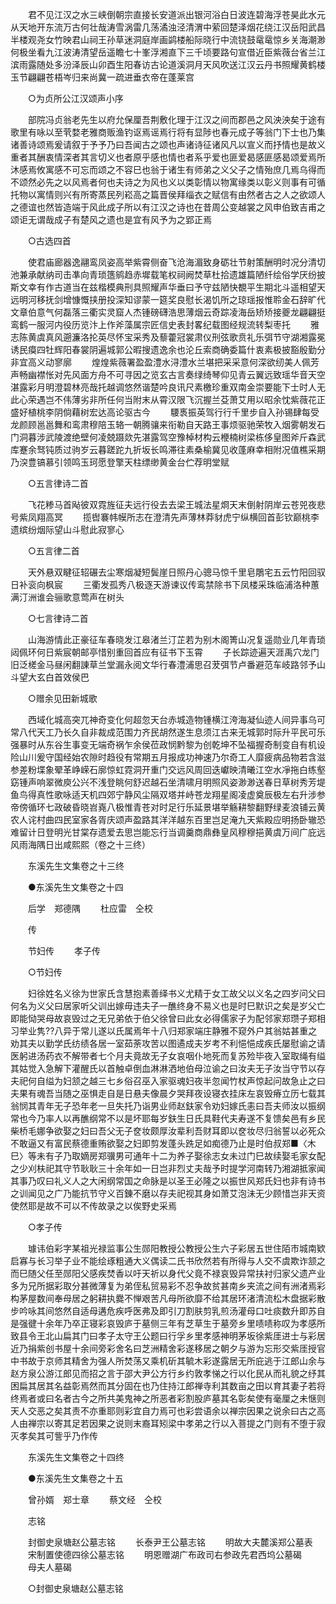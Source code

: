 <!-- { "loadSidebar": true } -->
　　君不见江汉之水三峡倒朝宗直接长安道派出银河浴白日波连碧海浮苍昊此水元从天地开东流万古何壮哉涛雪涡雷几荡潏浊泾清渭中萦回楚泽烟花绕江汉岳阳武昌半楼观尧女竹映君山祠王孙草迷洞庭岸画鹢楼船际晓行中流铙鼓鼋鼋惊乡关海潮渺何极坐看九江波涛清望岳遥瞻七十峯浮湘直下三千顷要路句宣借近臣紫薇台省兰江滨雨露随处多汾泽辰山卯酉生阳春访古论道溪洞月天风吹送江汉云丹书照耀黄鹤楼玉节翩翩苍梧岑归来尚冀一疏进垂衣帝在蓬莱宫 

　　○为贞所公江汉颂声小序 

　　部院冯贞翁老先生以府允保厘吾荆敷化理于江汉之间而郡邑之风泱泱矣于途有歌里有咏以至茕婺老雅商贩渔钓讴焉谣焉行将有显陟也春元成子等翁门下士也乃集诸善诗颂焉爰请叙于予予乃曰吾闻古之颂也声诸诗征诸风凡以宣义而抒情也是故义重者其酬衷情深者其言切义也者原乎感也情也者系乎爱也匪爱曷感匪感曷颂爱焉所沐感焉攸寓感不可忘而颂之不容巳也翁于诸生有师弟之义父子之情殆庶几焉乌得而不颂然必先之以风焉者何也夫诗之为风也义以类彰情以物寓缘类以彰义则事有可循托物以寓情则兴有所寄蒸民列崧高之篇晋侯拜缁衣之赋信有由然者古之人之欲颂人之德谊也然皆造端于风此成子所以有江汉之诗也在昔周公变越裳之风申伯致吉甫之颂讵无谓哉成子有楚风之遗也是宜有风予为之郢正焉 

　　○古选四首 

　　使君庙廊器逸翮鸾凤姿高举紫霄侧奋飞沧海湄致身砺壮节射策酬明时况分清切池兼承献纳司击凖向青琐簉鹓趋赤墀载笔权祠阙焚草杜拾遗雄篇陋纤绘俗学厌纷披斯文幸有作古道当在兹楷模典刑具照耀声华垂曰予守兹陋快覩平生期北斗遥相望天远明河移抚剑增慷慨挟册投深知谬蒙一筵奖良慰长渴饥所之琼瑶报惟聆金石辞旷代文章伯意气何磊落三衢实灵窟人杰锺磅礴浩思薄烟云奇踪凌海岳矫矫接夔龙翩翩挺鸾鹤一服河内役历览汴上作斧藻属宗匠信史表封畧纪载图经规流转梨枣托 
　　雅志陈黄虞真风遡濂洛抡英尽怀宝采秀及藜藿冠裳肃仪刑弦歌贲礼乐弭节守湖湘露冕诱民瘼四牡辉阳春裳阴遍城郭公暇搜遗逸余也沦丘索商确委篇什衷素极披豁殷勤分非宜高义动寥廓 
　　煌煌紫薇署盈盈澧水浔澧水兰堪把采采意何深欲纫美人佩芳声畅幽襟怅对先风面方舟不可寻因之览玄古言奏绿绮琴仰见青云翼远致瑶华音天空湛露彩月明澄碧林亮哉托越调悠然谐楚吟良讯尺素檄珍重双南金崇要能下士时人无此心荣遇岂不伟薄劣非所任何当附末从霄汉限飞沉握兰芟萧艾用以昭余忱紫薇花正盛好植桃李阴倘藉树宏达高论驱古今 
　　騕褭振英驾行行千里步自入孙锡肆每受龙颜顾邕邕舞和鸾肃穆陪玉辂一朝腾骧来衔勒自天路王事烦驱驰荣牧入烟雾朝发石门洞暮涉武陵渡绝壁何凌兢蹑欻先湛露驾空豫棹材构云楩楠树梁栋侈皇图斧斤森武库蹇余驽钝质过驹岁云暮蹉跎九折坂长鸣滞往素桑榆冀见收蓬麻幸相附况值樵采期乃湥豊镐慕引领鸣玉珂愿登擎天柱缥缈黄金台伫荐明堂赋 

　　○五言律诗二首 

　　飞花糁马首飐彼双霓旌征夫远行役去去梁王城法星烱天末倒射阴岸云苍兕夜悲号紫凤翔高冥 
　　揽辔褰帏幙所志在澄清先声薄林莽豺虎宁纵横回首彭钦巅桃李遗缤纷烟际望山斗慰此寂寥心 

　　○五言律二首 

　　天外悬双睷征轺碾去尘寒烟凝短鬓崖日照丹心骢马惊千里皂鵰宅五云竹阳回驭日补衮向枫宸 
　　三衢发孤秀八极逐天游谏议传鸾禁除书下凤楼采珠临浦洛种蕙满汀洲谁会骊歌意莺声在树头 

　　○七言律诗二首 

　　山海游情此正豪征车春晓发江皋渚兰汀芷若为别木阁箐山况复遥勋业几年青琐闼佩环何日紫宸朝邮亭惜别重回首应有征书下玉霄 
　　子长踪迹遍天涯禹穴龙门旧泛槎金马昼闲翻諌草兰堂漏永阅文华行春澧浦思召茇弭节卢番避范车岐路邻予山斗望大玄白首效侯巴 

　　○赠余见田新城歌 

　　西域化城高突兀神奇变化何超忽天台赤城造物锺横江洿海凝仙迹人间异事乌可常八代天工乃长久自非裁成范围力齐民胡然遂生息须江古来无城郭时际升平民可乐强暴时从东谷生事变无端奇祸乍余侯莅政悯黔黎为创乾坤不坠福握奇制变自有机设险山川爰守国经始农隙时趋役有常期五月报成功神速乃尔奇工人靡疲病品物若含滋参差粉堞象翚革峥嵘石廓惊虹霓洞开重门交远风周回迭巘映清曦江空水凈拖白练壑窈锺声响翠微庾公兴不浅登眺何舒迟越石坐清啸月明照风姿渺渺送春日草树秀芳堤鱼鸟得真性歌咏适天机四郊宁静风尘隔双塔并峙苍龙翔星阁凌虚奠辰极左右升涉参帝傍循环七政破昏晓岧嶤八极惟青苍对时足行乐延景堪举觞耕黎翻野绿麦浪铺云黄农人诧村曲四民室家各胥庆颂声盈路其洋洋越东百里岂足淹九天紫殿应明扬卧辙恐难留计日登明光甘棠存遗爱去思岂能忘行当调羹商鼎彝皇风穆穆挹黄虞万间广庇远风雨海隅日出咸熙熙（卷之十三终） 

　　东溪先生文集卷之十三终 

　　●东溪先生文集卷之十四 

　　后学　郑德隅 
　　杜应雷　仝校 

　　传 

　　节妇传 
　　孝子传 

　　○节妇传 

　　妇徐姓名义徐为世家氏含慧抱素善绎书义尤精于女工故父以义名之四岁问父曰何名为义父曰居家听父训出嫁毋违夫子一醮终身不易义也是时巳默识之矣是岁父亡即能恸哭母故哀毁过之无兄弟依于伯父徐曾曰此女必得儒家子为配邻家郑瓒子郑相习举业隽??八异于常儿遂以氏属焉年十八归郑家端庄静雅不窥外户其翁姑甚重之劝其夫以勤学氏纺绩各居一室茹荼攻苦以图遹成夫岁考不利悒悒成疾氏屡慰谕之请医躬进汤药衣不解带者七个月夫竟故无子女哀咽仆地死而复苏殓毕夜入室取绳有缢其姑觉入急解下灌醒氏以首触卓倒血淋淋洒地伯母泣谕之曰汝夫无子汝当守节以存夫祀何自缢为妇颔之越三七乡俗召巫入家驱魂妇夜半忽闻竹杖声惊起问故急止之曰夫果有魂吾当随之巫惧走自是日悬夫像晨夕哭拜夜设寝衣挂床左哀毁瘠立历七载其翁悯其青年无子恐年老一旦失托乃诣男业师赵鈇家令劝妇嫁氏恚曰吾夫师汝以振纲常也今乃率人以再醮纲常不以是坏耶每岁鈇生日氏具鞋代夫寿遂不复馈矣邑有乡民柴桥毛娜争欲娶之妇曰吾父无子奁妆颇厚汝辈利吾财耳即以奁妆尽归翁誓以必死众不敢逼又有富民蔡德重贿欲娶之妇即剪发蓬头跣足如痴德乃止是时伯叔郑■〈木巳〉等未有子乃取嫡房郑骥男可通年十二为养子娶徐志女未过门巳故续娶毛家女配之少刈枎祀其守节耿耿三十余年如一日岂非烈丈夫哉予时提学河南转乃湘湖抵家闻其事乃叹曰礼义人之大闲纲常国之命脉是以圣王必隆之以振世风郑氏妇也非有诗书之训闻见之广乃能抗节守义百錬不磨以存夫祀视其身如萧艾泡沬无少顾惜岂非天资使然耶是故不可以不传故录之以俟野史采焉 

　　○孝子传 

　　璩讳伯彩字某祖光禄监事公生郧阳教授公教授公生六子彩居五世住陌市城南欵启寡与长习举子业不能绘琢粗通大义偶读二氏书欣然若有所得与人交不虞欺诈颔之而巳随父任至郧阳父感疾焚香以吁天祈以身代父竟不禄哀毁异常扶衬归家父遗产业多为兄所据彩取分甚微薄复为弟侄私贸易彩不忍争故贫甚南乡夹流之间有洲渚焉彩构茅屋数间奉母居之躬耕执爨不惮艰苦凡母所欲靡不给其居环渚清流松木盘据彩散步吟咏其间悠然自适母遘危疾呼医弗及即引刀割肤剪乳煎汤灌母口吐痰数升即苏自是强徤十余年乃卒正寝彩哀毁庐于墓侧三年有芝草生于墓旁乡里啧啧称叹为孝感所致县令王北山扁其门曰孝子太守王公题曰行孚乡里孝感神明茅坂徐紫厓进士与彩居近乃捐紫创书屋十余间旁彩舍名曰芝洲精舍彩遂移居之朝夕与游为忘形交紫厓授官中书故于京师其精舍为强人所焚荡又乘机斫其毓木彩遂露居无所庇逃于江郎山余与赵方泉公游江郎见而招之言于邵大尹公方行乡约敦孝悌之行以化民从而礼貌之纾其困扁其居其名益彰焉然而其分固在也乃住持江郎禅寺利其数亩之田以育其妻子若将终焉者或曰名者古今之所共美鬼神之所恶者彩割股庐墓其名彰矣使有毫厘之未惬则天人交恶之矣其责不亦重耶则彩宜自力焉可也彩尝语余以禅宗因果之说余曰古之高人由禅宗以寄其足若因果之说则末裔耳矧梁中孝弟之行以入菩提之门则有不堕于寂灭孝矣其可訾乎乃作传 

　　东溪先生文集卷之十四终 

　　●东溪先生文集卷之十五 

　　曾孙婿　郑士章 
　　蔡文经　仝校 

　　志铭 

　　封御史泉塘赵公墓志铭 
　　长泰尹王公墓志铭 
　　明故大夫麓溪郑公墓表 
　　宋制置使德四徐公墓志铭 
　　明恩赠湖广布政司右参政先君西坞公墓碣 
　　母夫人墓碣 

　　○封御史泉塘赵公墓志铭 

